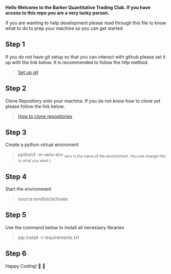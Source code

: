 **Hello Welcome to the Barker Quantitative Trading Club.
If you have access to this repo you are a very lucky person.**

If you are wanting to help development please read through this file to know what to do to prep your 
machine so you can get started

Step 1
--
If you do not have git setup so that you can interact with github please set it up with the link below. It is recommended to follow the http method.
> [Set up git](https://docs.github.com/en/get-started/git-basics/set-up-git)

Step 2
--
Clone Repostiory onto your machine.
If you do not know how to clone yet please follow the link below.
> [How to clone repositories](https://docs.github.com/en/repositories/creating-and-managing-repositories/cloning-a-repository)

Step 3
--
Create a python virtual enviroment
> python3 -m venv env <sub> (env is the name of the environment. You can change this to what you want.) </sub>

Step 4
--
Start the environment
> source env/bin/activate

Step 5
--
Use the command below to install all necessary libraries
> pip install -r requirements.txt

Step 6
--
Happy Coding! :rocket: :rocket:


